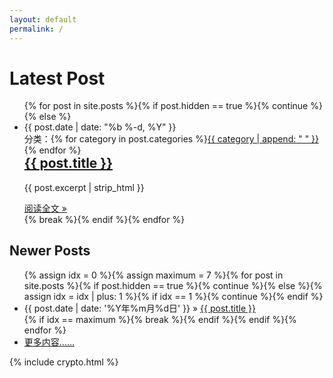 ```yaml
---
layout: default
permalink: /
---
```


<div class="home-left">
  <h1 class="page-heading">Latest Post</h1>
  <ul class="post-list">
    <!-- This loops through the site posts -->{% for post in site.posts %}{% if post.hidden == true %}{% continue %}{% else %}
    <li>
      <span class="post-meta">{{ post.date | date: "%b %-d, %Y" }}</span>
      <span style="float:right;">分类：{% for category in post.categories %}<a class="category" href="{{ site.category }}#{{ category }}-ref">{{ category | append: " " }}</a>{% endfor %}</span>
      <h2>
        <a class="post-link" href="{{ post.url }}">{{ post.title }}</a>
      </h2>
      <div class="excerpt">
        <p>{{ post.excerpt | strip_html }}</p>
      </div>
      <footer>
        <a class="readmore" href="{{ post.url }}">阅读全文 &raquo;</a>
      </footer>
    </li>{% break %}{% endif %}{% endfor %}
  </ul>
  <h2 class="page-heading">Newer Posts</h2>
  <ul class="post-list-more">
    <!-- This loops through the site posts -->{% assign idx = 0 %}{% assign maximum = 7 %}{% for post in site.posts %}{% if post.hidden == true %}{% continue %}{% else %}{% assign idx = idx | plus: 1 %}{% if idx == 1 %}{% continue %}{% endif %}
    <li>
      <span>{{ post.date | date: '%Y年%m月%d日' }} &raquo; </span>
      <a href="{{ post.url }}">{{ post.title }}</a>
    </li>{% if idx == maximum %}{% break %}{% endif %}{% endif %}{% endfor %}
    <li>
      <footer>
        <a class="readmore" href="{{ site.blog }}">更多内容……</a>
      </footer>
    </li>
  </ul>
</div>
<div class="home-right">
{% include crypto.html %}
</div>